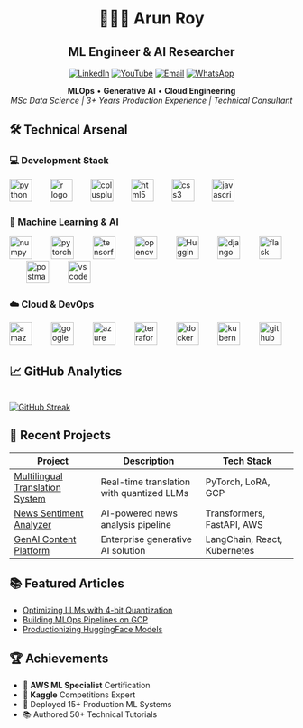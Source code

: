 <div align="center">
  
# 🧑🏻‍💻 Arun Roy 


<div align="center">
  
## ML Engineer & AI Researcher 

[![LinkedIn](https://img.shields.io/badge/LinkedIn-Profile-blue?logo=linkedin&logoColor=white&style=for-the-badge)](https://www.linkedin.com/in/aktheroy/)
[![YouTube](https://img.shields.io/badge/YouTube-Channel-red?logo=youtube&logoColor=white&style=for-the-badge)](https://www.youtube.com/@aktheroy)
[![Email](https://img.shields.io/badge/Email-Contact%20Me-critical?logo=gmail&logoColor=white&style=for-the-badge)](mailto:aktheroy@outlook.com)
[![WhatsApp](https://img.shields.io/badge/WhatsApp-Chat-green?logo=whatsapp&logoColor=white&style=for-the-badge)](https://wa.me/447407720200)

</div>

**MLOps** • **Generative AI** • **Cloud Engineering**  
*MSc Data Science | 3+ Years Production Experience | Technical Consultant*

</div>

## 🛠️ Technical Arsenal
### 💻 Development Stack
<div align="left">
  <img src="https://cdn.jsdelivr.net/gh/devicons/devicon/icons/python/python-original.svg" height="40" alt="python logo"  />
  <img width="24" />
  <img src="https://cdn.jsdelivr.net/gh/devicons/devicon/icons/r/r-original.svg" height="40" alt="r logo"  />
  <img width="24" />
  <img src="https://cdn.jsdelivr.net/gh/devicons/devicon/icons/cplusplus/cplusplus-original.svg" height="40" alt="cplusplus logo"  />
  <img width="24" />
  <img src="https://cdn.jsdelivr.net/gh/devicons/devicon/icons/html5/html5-original.svg" height="40" alt="html5 logo"  />
  <img width="24" />
  <img src="https://cdn.jsdelivr.net/gh/devicons/devicon/icons/css3/css3-original.svg" height="40" alt="css3 logo"  />
  <img width="24" />
  <img src="https://cdn.jsdelivr.net/gh/devicons/devicon/icons/javascript/javascript-original.svg" height="40" alt="javascript logo"  />
</div>

### 🤖 Machine Learning & AI
<div align="left">
  <img src="https://cdn.jsdelivr.net/gh/devicons/devicon/icons/numpy/numpy-original.svg" height="40" alt="numpy logo"  />
  <img width="26" />
  <img src="https://cdn.simpleicons.org/pytorch/EE4C2C" height="40" alt="pytorch logo"  />
  <img width="26" />
  <img src="https://cdn.simpleicons.org/tensorflow/FF6F00" height="40" alt="tensorflow logo"  />
  <img width="26" />
  <img src="https://cdn.jsdelivr.net/gh/devicons/devicon/icons/opencv/opencv-original.svg" height="40" alt="opencv logo"  />
  <img width="26" />
  <img src="https://huggingface.co/front/assets/huggingface_logo.svg" height="40" alt="Hugging Face"  />
  <img width="26" />
  <img src="https://skillicons.dev/icons?i=django" height="40" alt="django logo"  />
  <img width="26" />
  <img src="https://skillicons.dev/icons?i=flask" height="40" alt="flask logo"  />
  <img width="26" />
  <img src="https://skillicons.dev/icons?i=postman" height="40" alt="postman logo"  />
  <img width="26" />
  <img src="https://skillicons.dev/icons?i=vscode" height="40" alt="vscode logo"  />
</div>

### ☁️ Cloud & DevOps
<div align="left">
  <img src="https://cdn.jsdelivr.net/gh/devicons/devicon/icons/amazonwebservices/amazonwebservices-plain-wordmark.svg" height="40" alt="amazonwebservices logo"  />
  <img width="26" />
  <img src="https://cdn.jsdelivr.net/gh/devicons/devicon/icons/googlecloud/googlecloud-original.svg" height="40" alt="googlecloud logo"  />
  <img width="26" />
  <img src="https://cdn.jsdelivr.net/gh/devicons/devicon/icons/azure/azure-original.svg" height="40" alt="azure logo"  />
  <img width="26" />
  <img src="https://cdn.jsdelivr.net/gh/devicons/devicon/icons/terraform/terraform-original.svg" height="40" alt="terraform logo"  />
  <img width="26" />
  <img src="https://cdn.jsdelivr.net/gh/devicons/devicon/icons/docker/docker-plain.svg" height="40" alt="docker logo"  />
  <img width="26" />
  <img src="https://cdn.simpleicons.org/kubernetes/326CE5" height="40" alt="kubernetes logo"  />
  <img width="26" />
  <img src="https://skillicons.dev/icons?i=github" height="40" alt="github logo"  />
</div>

## 📈 GitHub Analytics

<br clear="both">  
<a href="https://git.io/streak-stats"><img src="https://streak-stats.demolab.com?user=aktheroy&theme=meta-dark&border_radius=8&date_format=M%20j%5B%2C%20Y%5D&mode=weekly&hide_longest_streak=true" alt="GitHub Streak" /></a>
</div>

## 🚀 Recent Projects

| Project | Description | Tech Stack |
|---------|-------------|------------|
| [Multilingual Translation System](https://github.com/aktheroy/multilingual-translation) | Real-time translation with quantized LLMs | PyTorch, LoRA, GCP |
| [News Sentiment Analyzer](https://github.com/aktheroy/news-analyzer) | AI-powered news analysis pipeline | Transformers, FastAPI, AWS |
| [GenAI Content Platform](https://github.com/aktheroy/genai-platform) | Enterprise generative AI solution | LangChain, React, Kubernetes |

## 📚 Featured Articles

- [Optimizing LLMs with 4-bit Quantization](https://medium.com/@aktheroy)
- [Building MLOps Pipelines on GCP](https://medium.com/@aktheroy)
- [Productionizing HuggingFace Models](https://medium.com/@aktheroy)

## 🏆 Achievements

- 🥇 **AWS ML Specialist** Certification
- 🏅 **Kaggle** Competitions Expert
- 🚀 Deployed 15+ Production ML Systems
- 📚 Authored 50+ Technical Tutorials
